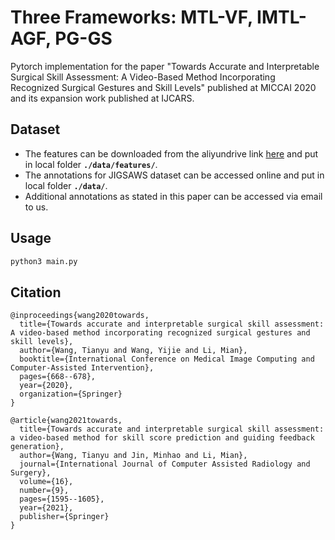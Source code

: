 # Three Frameworks: MTL-VF, IMTL-AGF, PG-GS
Pytorch implementation for the paper "Towards Accurate and Interpretable Surgical Skill Assessment: A Video-Based Method Incorporating Recognized Surgical Gestures and Skill Levels" published at MICCAI 2020 and its expansion work published at IJCARS.

## Dataset
* The features can be downloaded from the aliyundrive link [here](https://www.sciencedirect.com/journal/control-engineering-practice) and put in local folder **```./data/features/```**.
* The annotations for JIGSAWS dataset can be accessed online and put in local folder **```./data/```**.
* Additional annotations as stated in this paper can be accessed via email to us.

## Usage
```python
python3 main.py
```

## Citation
```
@inproceedings{wang2020towards,
  title={Towards accurate and interpretable surgical skill assessment: A video-based method incorporating recognized surgical gestures and skill levels},
  author={Wang, Tianyu and Wang, Yijie and Li, Mian},
  booktitle={International Conference on Medical Image Computing and Computer-Assisted Intervention},
  pages={668--678},
  year={2020},
  organization={Springer}
}

@article{wang2021towards,
  title={Towards accurate and interpretable surgical skill assessment: a video-based method for skill score prediction and guiding feedback generation},
  author={Wang, Tianyu and Jin, Minhao and Li, Mian},
  journal={International Journal of Computer Assisted Radiology and Surgery},
  volume={16},
  number={9},
  pages={1595--1605},
  year={2021},
  publisher={Springer}
}
```
